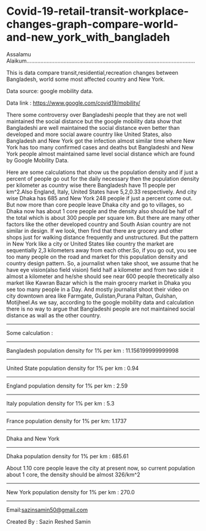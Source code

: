 # Covid-19-retail-transit-workplace-changes-graph-compare-world-and-new_york_with_bangladeh

Assalamu Alaikum.............................................................................................................

This is data compare transit,residential,recreation changes between Bangladesh, world some most affected country and New York.

Data source: google mobility data.

Data link : https://www.google.com/covid19/mobility/


There some controversy over Bangladeshi people that they are not well maintained the social distance but the google mobility data show that Bangladeshi are well maintained the social distance even better than developed and more social aware country like United States, also Bangladesh and New York got the infection almost similar time where New York has too many confirmed cases and deaths but Bangladeshi and New York people almost maintained same level social distance which are found by Google Mobility Data.

Here are some calculations that show us the population density and if just a percent of people go out for the daily necessary then the population density per kilometer as country wise there Bangladesh have 11 people per km^2.Also England, Italy, United States have 5,2,0.33 respectively. And city wise Dhaka has 685 and New York 248 people if just a percent come out. But now more than core people leave Dhaka city and go to villages, so Dhaka now has about 1 core people and the density also should be half of the total which is about 300 people per square km. But there are many other factors like the other developed country and South Asian country are not similar in design. If we look, then find that there are grocery and other shops just for walking distance frequently and unstructured. But the pattern in New York like a city or United States like country the market are sequentially 2,3 kilometers away from each other.So, if you go out, you see too many people on the road and market for this population density and country design pattern. So, a journalist when take shoot, we assume that he have eye vision(also field vision) field half a kilometer and from two side it almost a kilometer and he/she should see near 600 people theoretically also market like Kawran Bazar which is the main grocery market in Dhaka you see too many people in a Day. And mostly journalist shoot their video on city downtown area like Farmgate, Gulistan,Purana Paltan, Gulshan, Motijheel.As we say, according to the google mobility data and calculation there is no way to argue that Bangladeshi people are not maintained social distance as wall as the other country.





-----------------------------------------------------------------------------------------------------------------------------
Some calculation : 

------------------------------------------------------------------------------------------------------------------------------
Bangladesh population density for 1% per km : 
11.156199999999998

-----------------------------------------------------------------------------------------------------------------------------

United State population density for 1%  per km : 
0.94

-----------------------------------------------------------------------------------------------------------------------------

England population density for 1% per km : 
2.59

-----------------------------------------------------------------------------------------------------------------------------
Italy population density for 1% per km : 
5.3

-----------------------------------------------------------------------------------------------------------------------------
France population density for 1% per km: 
1.1737



-----------------------------------------------------------------------------------------------------------------------------
Dhaka and New York

-----------------------------------------------------------------------------------------------------------------------------
Dhaka population density for 1% per km : 
685.61

About 1.10 core people leave the city at present now, so current population about 1 core, the density should be almost 326/km^2

-----------------------------------------------------------------------------------------------------------------------------
New York population density for 1% per km : 
270.0






-----------------------------------------------------------------------------------------------------------------------------




Email:sazinsamin50@gmail.com

Created By : Sazin Reshed Samin
